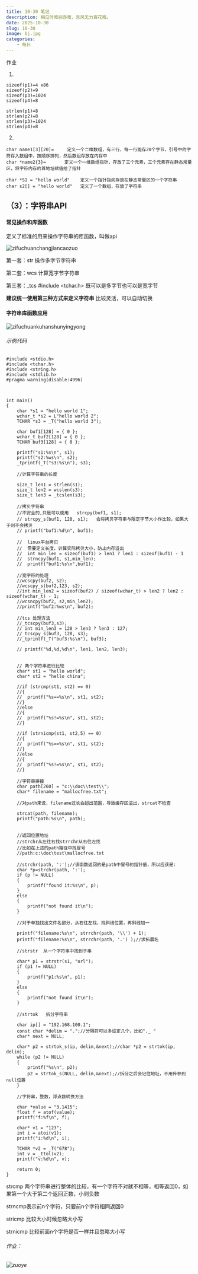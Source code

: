 ```yaml
---
title: 10-30 笔记
description: 相见时难别亦难，东风无力百花残。
date: 2025-10-30
slug: 10-30
image: bj.jpg
categories:
    - 每日 
---
```




作业

1.

```
sizeof(p1)=4 x86
sizeof(p2)=9
sizeof(p3)=1024
sizeof(p4)=8

strlen(p1)=8
strlen(p2)=8
strlen(p3)=1024
strlen(p4)=8

```

2.

```
char name1[3][20]=     定义一个二维数组，有三行，每一行能存20个字节，引号中的字符存入数组中，按顺序排列，然后数组存放在内存中
char *name2{3}=       定义一个一维数组指针，存放了三个元素，三个元素存在静态常量区，将字符内存的首地址赋值给了指针

char *S1 = "hello world"    定义一个指针指向存放在静态常量区的一个字符串
char s2[] = "hello world"   定义了一个数组，存放了字符串
```



## （3）：字符串API

#### 常见操作和库函数

定义了标准的用来操作字符串的库函数，叫做api

![zifuchuanchangjiancaozuo](zifuchuanchangjiancaozuo.png)

第一套：str  操作多字节字符串

第二套：wcs   计算宽字节字符串

第三套：_tcs     #include <tchar.h>    既可以是多字节也可以是宽字节

**建议统一使用第三种方式来定义字符串**   比较灵活，可以自动切换

 #### 字符串库函数应用

![zifuchuankuhanshunyingyong](zifuchuankuhanshunyingyong.png)

###### 示例代码

```
#include <stdio.h>
#include <tchar.h>
#include <string.h>
#include <stdlib.h>
#pragma warning(disable:4996)



int main()
{
	char *s1 = "hello world 1";
	wchar_t *s2 = L"hello world 2";
	TCHAR *s3 = _T("hello world 3");

	char buf1[128] = { 0 };
	wchar_t buf2[128] = { 0 };
	TCHAR buf3[128] = { 0 };

	printf("s1:%s\n", s1);
	printf("s2:%ws\n", s2);
	_tprintf(_T("s3:%s\n"), s3);

	//计算字符串的长度

	size_t len1 = strlen(s1);
	size_t len2 = wcslen(s3);
	size_t len3 = _tcslen(s3);

	//拷贝字符串
	//不安全的,只是可以使用	strcpy(buf1, s1);    
	// strcpy_s(buf1, 128, s1);   会将拷贝字符串与限定字节大小作比较，如果大于则不会拷贝
	// printf("buf1:%d\n", buf1);

	//  linux平台拷贝
	// 	需要定义长度，计算实际拷贝大小，防止内存溢出
	//  int min_len = sizeof(buf1) > len1 ? len1 : sizeof(buf1) - 1
	//	strncpy(buf1, s1,min_len);
	//  printf("buf1:%s\n",buf1);

	//宽字符的处理
	//wcscpy(buf2, s2);
	//wcscpy_s(buf2,123, s2);
	//int min_len2 = sizeof(buf2) / sizeof(wchar_t) > len2 ? len2 : sizeof(wchar_t) - 1;
	//wcsncpy(buf2, s2,min_len2);
	//printf("buf2:%ws\n", buf2);

	//tcs 处理方法
	//_tcscpy(buf3,s3);
	// int min_len3 = 128 > len3 ? len3 : 127;
	//_tcscpy_s(buf3, 128, s3);
	//_tprintf(_T("buf3:%s\n"), buf3);
	
	// printf("%d,%d,%d\n", len1, len2, len3);


	// 两个字符串进行比较
	char* st1 = "hello world";
	char* st2 = "hello china";

	//if (strcmp(st1, st2) == 0)
	//{
	//	printf("%s==%s\n", st1, st2);
	//}
	//else
	//{
	//	printf("%s!=%s\n", st1, st2);
	//}

	//if (strnicmp(st1, st2,5) == 0)
	//{
	//	printf("%s==%s\n", st1, st2);
	//}
	//else
	//{
	//	printf("%s!=%s\n", st1, st2);
	//}

	//字符串拼接
	char path[260] = "c:\\doc\\test\\";
	char* filename = "mallocfree.txt";

	//对path来说，filename过长会超出范围，导致缓存区溢出，strcat不检查

	strcat(path, filename);
	printf("path:%s\n", path);


	//返回位置地址
	//strchr从左往右找strrchr从右往左找
	//比如在上述的path路径中找冒号
	//path:c:\doc\test\mallocfree.txt

	//strchr(path, ':');//该函数返回的是path中冒号的指针值，所以应该是:
	char *p=strchr(path, ':');
	if (p != NULL)
	{
		printf("found it:%s\n", p);
	}
	else
	{
		printf("not found it\n");
	}

	//对于单独找出文件名部分，从右往左找，找斜线位置，再斜线加一

	printf("filename:%s\n", strrchr(path, '\\') + 1);
	printf("filename:%s\n", strrchr(path, '.') );//求拓展名

	//strstr  从一个字符串中找到子串

	char* p1 = strstr(s1, "orl");
	if (p1 != NULL)
	{
		printf("p1:%s\n", p1);
	}
	else
	{
		printf("not found it\n");
	}

	//strtok   拆分字符串

	char ip[] = "192.168.100.1";
	const char *delim = ".";//分隔符可以多设定几个，比如"._ "
	char* next = NULL;

	char* p2 = strtok_s(ip, delim,&next);//char *p2 = strtok(ip, delim);
	while (p2 != NULL)
	{
		printf("%s\n", p2);
		p2 = strtok_s(NULL, delim,&next);//拆分之后会记住地址，不用传参到null位置
	}

	//字符串，整数，浮点数转换方法
	
	char *value = "3.1415";
	float f = atof(value);
	printf("f:%f\n", f);

	char* v1 = "123";
	int i = atoi(v1);
	printf("i:%d\n", i);

	TCHAR *v2 = _T("678");
	int v = _ttol(v2);
	printf("v:%d\n", v);

	return 0;
}
```

strcmp 两个字符串进行整体的比较，有一个字符不对就不相等，相等返回0，如果第一个大于第二个返回正数，小则负数

strncmp表示前n个字符，只要前n个字符相同返回0

stricmp 比较大小时候忽略大小写

strnicmp 比较前面n个字符是否一样并且忽略大小写



###### 作业：



###### ![zuoye](zuoye.png)



